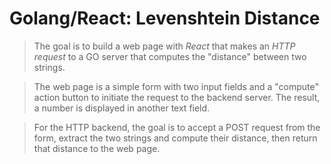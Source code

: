 # Golang/React: Levenshtein Distance 

> The goal is to build a web page with *React* that makes an *HTTP request* to a GO server that computes the "distance" between two strings.

> The web page is a simple form with two input fields and a "compute" action button to initiate the request to the backend server. The result, a number is displayed in another text field.

> For the HTTP backend, the goal is to accept a POST request from the form, extract the two strings and compute their distance, then return that distance to the web page.
